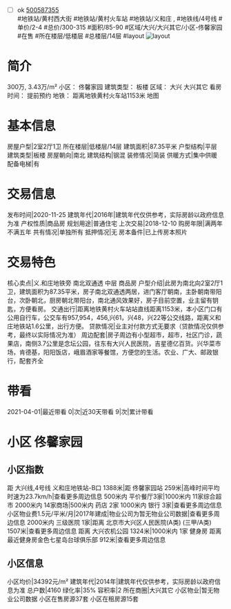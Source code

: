 - [ ] ok [500587355](https://bj.5i5j.com/ershoufang/500587355.html)  
 #地铁站/黄村西大街 #地铁站/黄村火车站 #地铁站/义和庄 ,  #地铁线/4号线
#单价/2-4 #总价/300-315 #面积/85-90   #区域/大兴/大兴其它/小区-佟馨家园 #在售 #所在楼层/低楼层 #总楼层/14层 #layout 
![layout](http://image2.5i5j.com//group2/M00/DE/09/CgqJM16MGWaAdT2SAADWaTmOy2M887.jpg_P5.jpg) 
# 简介 
 300万,  3.43万/m² 
小区： 佟馨家园
建筑类型： 板楼
区域： 大兴 大兴其它
看房时间： 提前预约
地铁： 距离地铁黄村火车站1153米 地图
# 基本信息 
 房屋户型|2室2厅1卫
所在楼层|低楼层/14层
建筑面积|87.35平米
户型结构|平层
建筑类型|板楼
房屋朝向|南北
建筑结构|钢混
装修情况|简装
供暖方式|集中供暖
配备电梯|有
# 交易信息 
 发布时间|2020-11-25
建筑年代|2016年|建筑年代仅供参考，实际房龄以政府信息为准
产权性质|商品房
规划用途|普通住宅
上次交易|2018-12-10
购房年限|满两年不满五年
共有情况|单独所有
抵押情况|无
房本备件|已上传房本照片
# 交易特色 
 核心卖点|义.和庄地铁旁 南北双通透 中层 商品房
户型介绍|此房为南北向2室2厅1卫，建筑面积为87.35平米，房子南北双通透两居，进门客厅朝南，主卧朝南带阳台，次卧朝北，厨房朝北带阳台，南北通风效果好，房子目前空置，业主留有钥匙，方便看房。
交通出行|距离地铁黄村火车站站直线距离1153米，本小区门口有公用自行车，公交车有957,954，456,兴61，兴48，兴22等公交线路，距离义和庄地铁站1.6公里，出行方便。
贷款情况|业主对付款方式无要求（贷款情况仅供参考，最终以实际情况为准）
周边配套|房子周边有小型超市，超市，社区门诊，蔬果店，南侧3.7公里是念坛公园，往东有大兴人民医院，吉星德亿百货。兴华菜市场，肯德基，阳阳饭店，峨眉酒家等餐馆，方便您的生活。农业、广大、邮政银行，配套齐全
# 带看 
 2021-04-01|最近带看	 0|次|近30天带看	 9|次|累计带看
# 小区 佟馨家园
## 小区指数 
 距 大兴线,4号线 义和庄地铁站-B口 1388米|距 佟馨家园站 259米|高峰时间平均时速为23.7km/h|查看更多周边信息
500米内 平价餐厅3家|1000米内 11家综合超市
2000米内 14家商场|500米内 药店 2家
1000米内 银行 3家|查看更多周边信息
小区物业费1.5元/平米/月|2017年建成|物业公司为暂无物业公司数据|查看更多周边信息
2000米内 三级医院 1家|距离 北京市大兴区人民医院(A类) (三甲/A类) 1507米|查看更多周边信息
距离 大兴农机公园 1324米|1000米内 1家 健身房
距离最近健身房金色七星岛台球俱乐部 912米|查看更多周边信息
## 小区信息 
 小区均价|34392元/m²
建筑年代|2014年|建筑年代仅供参考，实际房龄以政府信息为准
总户数|4160
绿化率|35%
容积率|2
所在商圈|大兴其它
小区物业|暂无物业公司数据
小区在售房源37套
小区在租房源15套
